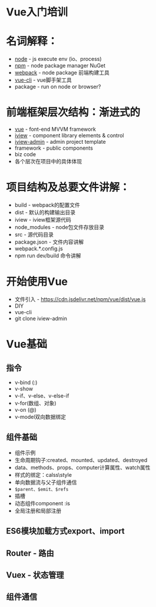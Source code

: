 Vue入门培训
==========

# 名词解释：
- [node](https://nodejs.org/en/) - js execute env (io、process)
- [npm](https://www.npmjs.com/) - node package manager NuGet
- [webpack](http://webpack.github.io/) - node package 前端构建工具
- [vue-cli](https://www.npmjs.com/package/vue-cli) - vue脚手架工具
- package - run on node or browser?

# 前端框架层次结构：渐进式的
- [vue](https://cn.vuejs.org/) - font-end MVVM framework
- [iview](https://www.iviewui.com/) - component library elements & control
- [iview-admin](https://github.com/iview/iview-admin) - admin project template
- framework - public components
- biz code
- 各个层次在项目中的具体体现

# 项目结构及总要文件讲解：
- build - webpack的配置文件
- dist - 默认的构建输出目录
- iview - iview框架源代码
- node_modules - node包文件存放目录
- src - 源代码目录
- package.json - 文件内容讲解
- webpack.*.config.js
- npm run dev/build 命令讲解

# 开始使用Vue
- 文件引入 - https://cdn.jsdelivr.net/npm/vue/dist/vue.js
- DIY
- vue-cli
- git clone iview-admin

# Vue基础
## 指令
- v-bind (:)
- v-show
- v-if、v-else、v-else-if
- v-for(数组、对象)
- v-on (@)
- v-model双向数据绑定

## 组件基础
- 组件示例
- 生命周期钩子:created、mounted、updated、destroyed
- data、methods、props、computer计算属性、watch属性
- 样式的绑定：calss\style
- 单向数据流与父子组件通信
- `$parent、$emit、$refs`
- 插槽
- 动态组件component :is
- 全局注册和局部注册

## ES6模块加载方式export、import

## Router - 路由

## Vuex - 状态管理

## 组件通信